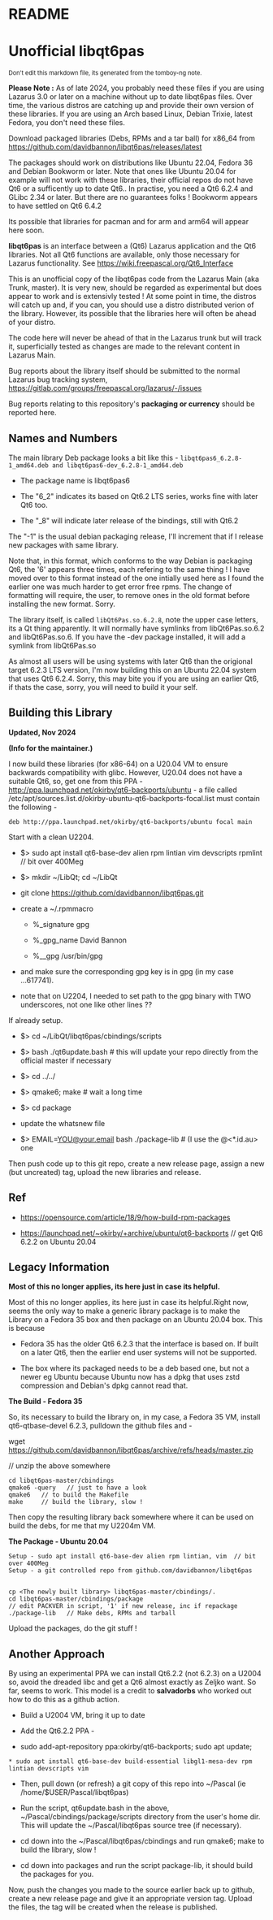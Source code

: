 README
===========



**Unofficial libqt6pas**
========


<sub>Don't edit this markdown file, its generated from the tomboy-ng note.</sub>



**Please Note :** As of late 2024, you probably  need these files if you are using Lazarus 3.0 or later on a machine without up to date libqt6pas files.  Over time, the various distros are catching up and provide their own version of these libraries. If you are using an Arch based Linux, Debian Trixie, latest Fedora, you don't need these files.



Download packaged libraries (Debs, RPMs and a tar ball) for x86_64 from https://github.com/davidbannon/libqt6pas/releases/latest



The packages should work on distributions like Ubuntu 22.04, Fedora 36 and Debian Bookworm or later.  Note that ones like Ubuntu 20.04 for example will not work with these libraries, their official repos do not have  Qt6 or a sufficently up to date Qt6.. In practise, you need a Qt6 6.2.4 and GLibc 2.34 or later. But there are no guarantees folks ! Bookworm appears to have settled on Qt6 6.4.2



Its possible that libraries for pacman and for arm and arm64 will appear here soon.



**libqt6pas** is an interface between a (Qt6) Lazarus application and the Qt6 libraries.  Not all Qt6 functions are available, only those necessary for Lazarus functionality. See https://wiki.freepascal.org/Qt6_Interface



This is an unofficial copy of the libqt6pas code from the Lazarus Main (aka Trunk, master). It is very new, should be regarded as experimental but does appear to work and is extensivly tested ! At some point in time, the distros will catch up and, if you can, you should use a distro distributed verion of the library. However, its possible that the libraries here will often be ahead of your distro.



The code here will never be ahead of that in the Lazarus trunk but will track it, superficially tested as changes are made to the relevant content in Lazarus Main.



Bug reports about the library itself should be submitted to the normal Lazarus bug tracking system, https://gitlab.com/groups/freepascal.org/lazarus/-/issues



Bug reports relating to this repository's **packaging or currency** should be reported here.



**Names and Numbers**
--------


The main library Deb package looks a bit like this - `libqt6pas6_6.2.8-1_amd64.deb and libqt6pas6-dev_6.2.8-1_amd64.deb`

* The package name is   libqt6pas6

* The "6_2" indicates its based on Qt6.2 LTS series, works fine with later Qt6 too.

* The "_8" will indicate later release of the bindings, still with Qt6.2

The "-1" is the usual debian packaging release, I'll increment that if I release new packages with same library.



Note that, in this format, which conforms to the way Debian is packaging Qt6, the '6' appears three times, each refering to the same thing ! I have moved over to this format instead of the one intially used here as I found the earlier one was much harder to get error free rpms. The change of formatting will require, the user, to remove ones in the old format before installing the new format. Sorry.



The library itself, is called `libQt6Pas.so.6.2.8`, note the upper case letters, its a Qt thing apparently. It will normally have symlinks from libQt6Pas.so.6.2 and  libQt6Pas.so.6. If you have the -dev package installed, it will add a symlink from libQt6Pas.so



As almost all users will be using systems with later Qt6 than the origional target 6.2.3 LTS version, I'm now building this on an Ubuntu 22.04 system that uses Qt6 6.2.4. Sorry, this may bite you if you are using an earlier Qt6, if thats the case, sorry, you will need to build it your self.





**Building this Library**
--------


**Updated, Nov 2024**

**(Info for the maintainer.)**



I now build these libraries (for x86-64) on a U20.04 VM to ensure backwards compatibility with glibc. However, U20.04 does not have a suitable Qt6, so, get one from this PPA - http://ppa.launchpad.net/okirby/qt6-backports/ubuntu - a file called /etc/apt/sources.list.d/okirby-ubuntu-qt6-backports-focal.list must contain the following -



    deb http://ppa.launchpad.net/okirby/qt6-backports/ubuntu focal main


Start with a clean U2204.

* $> sudo apt install qt6-base-dev alien rpm lintian vim devscripts rpmlint // bit over 400Meg

* $> mkdir ~/LibQt; cd ~/LibQt

* git clone https://github.com/davidbannon/libqt6pas.git

* create a ~/.rpmmacro

   * %_signature gpg

   * %_gpg_name David Bannon

   * %__gpg /usr/bin/gpg

* and make sure the corresponding gpg key is in gpg (in my case ...617741).

* note that on U2204, I needed to set path to the gpg binary with TWO underscores, not one like other lines ??



If already setup.



* $> cd ~/LibQt/libqt6pas/cbindings/scripts

* $> bash ./qt6update.bash           # this will update your repo directly from the official master if necessary

* $> cd ../../

* $> qmake6; make                   # wait a long time

* $> cd package

* update the whatsnew file

* $> EMAIL=YOU@your.email  bash ./package-lib   #  (I use the <tb>@<*.id.au> one



Then push code up to this git repo, create a new release page, assign a new (but uncreated) tag, upload the new libraries and release.



**Ref**
--------
* https://opensource.com/article/18/9/how-build-rpm-packages

* https://launchpad.net/~okirby/+archive/ubuntu/qt6-backports   // get Qt6 6.2.2 on Ubuntu 20.04







**Legacy Information**
--------


**Most of this no longer applies, its here just in case its helpful.**

Most of this no longer applies, its here just in case its helpful.Right now, seems the only way to make a generic library package is to make the Library on a Fedora 35 box and then package on an Ubuntu 20.04 box. This is because

   * Fedora 35 has the older Qt6 6.2.3 that the interface is based on. If built on a later Qt6, then the earlier end user systems will not be supported.

   * The box where its packaged needs to be a deb based one, but not a newer eg Ubuntu because Ubuntu now has a dpkg that uses zstd compression and Debian's dpkg cannot read that.



**The Build  - Fedora 35**

 So, its necessary to build the library on, in my case, a Fedora 35 VM, install qt6-qtbase-devel 6.2.3, pulldown the github files and -



wget https://github.com/davidbannon/libqt6pas/archive/refs/heads/master.zip

// unzip the above somewhere

    cd libqt6pas-master/cbindings
    qmake6 -query   // just to have a look
    qmake6   // to build the Makefile
    make     // build the library, slow !


Then copy the resulting library back somewhere where it can be used on build the debs, for me that my U2204m VM.



**The Package - Ubuntu 20.04**



    Setup - sudo apt install qt6-base-dev alien rpm lintian, vim  // bit over 400Meg
    Setup - a git controlled repo from github.com/davidbannon/libqt6pas


    cp <The newly built library> libqt6pas-master/cbindings/.
    cd libqt6pas-master/cbindings/package
    // edit PACKVER in script, '1' if new release, inc if repackage
    ./package-lib   // Make debs, RPMs and tarball


Upload the packages, do the git stuff !





**Another Approach**
--------
By using an experimental PPA we can install Qt6.2.2 (not 6.2.3) on a U2004 so, avoid the dreaded libc and get a Qt6 almost exactly as Zeljko want. So far, seems to work. This model is a credit to **salvadorbs** who worked out how to do this as a github action.

   * Build a U2004 VM, bring it up to date

   * Add the Qt6.2.2 PPA -

   * sudo add-apt-repository ppa:okirby/qt6-backports; sudo apt update;

    * sudo apt install qt6-base-dev build-essential libgl1-mesa-dev rpm lintian devscripts vim

   * Then, pull down (or refresh) a git copy of this repo into ~/Pascal  (ie /home/$USER/Pascal/libqt6pas)

   * Run the script,  qt6update.bash in the above, ~/Pascal/cbindings/package/scripts directory from the user's home dir. This will update the ~/Pascal/libqt6pas source tree (if necessary).

   * cd down into the ~/Pascal/libqt6pas/cbindings and run qmake6; make to build the library, slow !

   * cd down into packages and run the script package-lib, it should build the packages for you.



Now, push the changes you made to the source earlier back up to github, create a new release page and give it an appropriate version tag. Upload the files, the tag will be created when the release is published.









